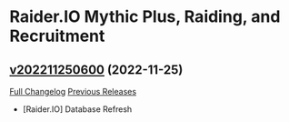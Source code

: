 # Raider.IO Mythic Plus, Raiding, and Recruitment

## [v202211250600](https://github.com/RaiderIO/raiderio-addon/tree/v202211250600) (2022-11-25)
[Full Changelog](https://github.com/RaiderIO/raiderio-addon/compare/v202211240600...v202211250600) [Previous Releases](https://github.com/RaiderIO/raiderio-addon/releases)

- [Raider.IO] Database Refresh  

